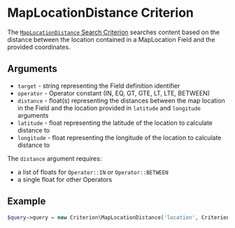 # MapLocationDistance Criterion

The [`MapLocationDistance` Search Criterion](https://github.com/ezsystems/ezplatform-kernel/blob/v1.0.0/eZ/Publish/API/Repository/Values/Content/Query/Criterion/MapLocationDistance.php)
searches content based on the distance between the location contained in a MapLocation Field and the provided coordinates.

## Arguments

- `target` - string representing the Field definition identifier
- `operator` - Operator constant (IN, EQ, GT, GTE, LT, LTE, BETWEEN)
- `distance` - float(s) representing the distances between the map location in the Field and the location provided in `latitude` and `longitude` arguments
- `latitude` - float representing the latitude of the location to calculate distance to
- `longitude` - float representing the longitude of the location to calculate distance to

The `distance` argument requires:

- a list of floats for `Operator::IN` or `Operator::BETWEEN`
- a single float for other Operators

## Example

``` php
$query->query = new Criterion\MapLocationDistance('location', Criterion\Operator::LTE, 5, 51.395973, 22.531696);
```
